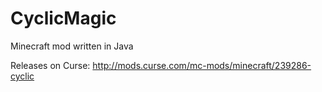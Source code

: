 # CyclicMagic
Minecraft mod written in Java


Releases on Curse: http://mods.curse.com/mc-mods/minecraft/239286-cyclic

